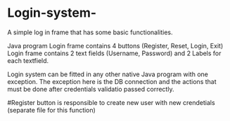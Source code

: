 # Login-system-
A simple log in frame that has some basic functionalities.  

Java program
Login frame contains 4 buttons (Register, Reset, Login, Exit)
Login frame contains 2 text fields (Username, Password) and 2 Labels for each textfield.

Login system can be fitted in any other native Java program with one exception. The exception here is the DB connection and the actions that 
must be done after credentials validatio passed correctly.

#Register button is responsible to create new user with new crendetials (separate file for this function)
